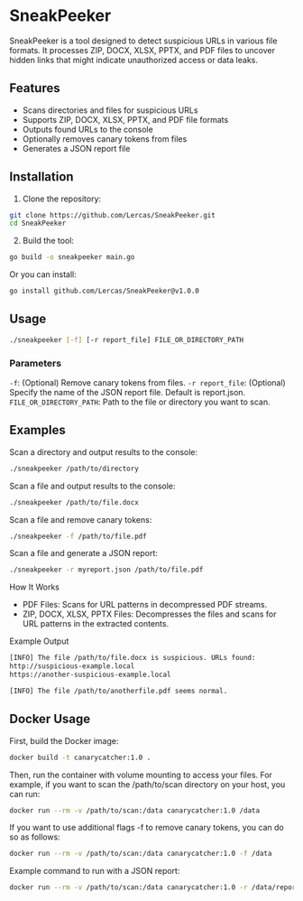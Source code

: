 # SneakPeeker

SneakPeeker is a tool designed to detect suspicious URLs in various file formats. It processes ZIP, DOCX, XLSX, PPTX, and PDF files to uncover hidden links that might indicate unauthorized access or data leaks.

## Features

- Scans directories and files for suspicious URLs
- Supports ZIP, DOCX, XLSX, PPTX, and PDF file formats
- Outputs found URLs to the console
- Optionally removes canary tokens from files
- Generates a JSON report file

## Installation

1. Clone the repository:
```bash
git clone https://github.com/Lercas/SneakPeeker.git
cd SneakPeeker
```

2. Build the tool:
```bash
go build -o sneakpeeker main.go
```

Or you can install:
```bash
go install github.com/Lercas/SneakPeeker@v1.0.0
``` 

## Usage

```bash
./sneakpeeker [-f] [-r report_file] FILE_OR_DIRECTORY_PATH
```

### Parameters

`-f`: (Optional) Remove canary tokens from files.
`-r report_file`: (Optional) Specify the name of the JSON report file. Default is report.json.
`FILE_OR_DIRECTORY_PATH`: Path to the file or directory you want to scan.

## Examples

Scan a directory and output results to the console:

```bash
./sneakpeeker /path/to/directory
```

Scan a file and output results to the console:

```bash
./sneakpeeker /path/to/file.docx
```

Scan a file and remove canary tokens:

```bash
./sneakpeeker -f /path/to/file.pdf
```

Scan a file and generate a JSON report:

```bash
./sneakpeeker -r myreport.json /path/to/file.pdf
```

How It Works

- PDF Files: Scans for URL patterns in decompressed PDF streams.
- ZIP, DOCX, XLSX, PPTX Files: Decompresses the files and scans for URL patterns in the extracted contents.

Example Output

```bash
[INFO] The file /path/to/file.docx is suspicious. URLs found:
http://suspicious-example.local
https://another-suspicious-example.local

[INFO] The file /path/to/anotherfile.pdf seems normal.
```

## Docker Usage

First, build the Docker image:

```bash
docker build -t canarycatcher:1.0 .
```

Then, run the container with volume mounting to access your files. For example, if you want to scan the /path/to/scan directory on your host, you can run:
```bash
docker run --rm -v /path/to/scan:/data canarycatcher:1.0 /data
```

If you want to use additional flags -f to remove canary tokens, you can do so as follows:
```bash
docker run --rm -v /path/to/scan:/data canarycatcher:1.0 -f /data
```

Example command to run with a JSON report:
```bash
docker run --rm -v /path/to/scan:/data canarycatcher:1.0 -r /data/report.json /data
```